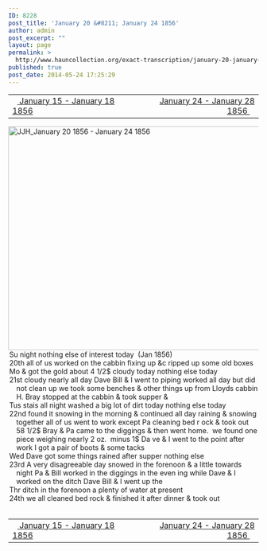 ```yaml
---
ID: 8228
post_title: 'January 20 &#8211; January 24 1856'
author: admin
post_excerpt: ""
layout: page
permalink: >
  http://www.hauncollection.org/exact-transcription/january-20-january-24-1856/
published: true
post_date: 2014-05-24 17:25:29
---
```

<table style="width: 100%;" align="center">
<tbody>
<tr>
<td width="50%"><a title="January 15 – January 18 1856" href="http://www.hauncollection.org/version-2/version-ii-series-i/january-15-january-18-1856/"><img src="https://lh3.googleusercontent.com/-EFJpxxNiPNw/VqgtWBCZrMI/AAAAAAAAAFU/WfY4lPFWWkg/s800-Ic42/Soeb-Plain-Arrows-8-10px.png" alt="" width="10" height="10" /> January 15 - January 18 1856</a></td>
<td style="text-align: right;"><a title="January 24 – January 28 1856" href="http://www.hauncollection.org/version-2/version-ii-series-i/january-24-january-28-1856-2/"> January 24 - January 28 1856 <img src="https://lh3.googleusercontent.com/-67k0cYlpXHw/VqgtWKz1MXI/AAAAAAAAAFU/k9PW_Piyurk/s800-Ic42/Soeb-Plain-Arrows-5-10px.png" alt="" width="10" height="10" /></a></td>
</tr>
</tbody>
</table>
<a href="http://www.hauncollection.org/wp-content/uploads/JJH_January 20 1856 - January 24 1856.png"><img class="alignnone size-large wp-image-12501" src="http://www.hauncollection.org/wp-content/uploads/JJH_January 20 1856 - January 24 1856-1024x763.png" alt="JJH_January 20 1856 - January 24 1856" width="604" height="450" /></a>
<div style="text-indent: -1em; padding-left: 16px;">Su night nothing else of interest today  (Jan 1856)</div>
<div style="text-indent: -1em; padding-left: 16px;">20th all of us worked on the cabbin fixing up &amp;c ripped up some old boxes</div>
<div style="text-indent: -1em; padding-left: 16px;">Mo &amp; got the gold about 4 1/2$ cloudy today nothing else today</div>
<div style="text-indent: -1em; padding-left: 16px;">21st cloudy nearly all day Dave Bill &amp; I went to piping worked all
day but did not clean up we took some benches &amp; other things up
from Lloyds cabbin H. Bray stopped at the cabbin &amp; took supper &amp;</div>
<div style="text-indent: -1em; padding-left: 16px;">Tus stais all night washed a big lot of dirt today nothing else today</div>
<div style="text-indent: -1em; padding-left: 16px;">22nd found it snowing in the morning &amp; continued all day raining
&amp; snowing together all of us went to work except Pa cleaning bed r
ock &amp; took out 58 1/2$ Bray &amp; Pa came to the diggings &amp; then went
home.  we found one piece weighing nearly 2 oz.  minus 1$ Da
ve &amp; I went to the point after work I got a pair of boots &amp; some tacks</div>
<div style="text-indent: -1em; padding-left: 16px;">Wed Dave got some things rained after supper nothing else</div>
<div style="text-indent: -1em; padding-left: 16px;">23rd A very disagreeable day snowed in the forenoon &amp; a little
towards night Pa &amp; Bill worked in the diggings in the even
ing while Dave &amp; I worked on the ditch Dave Bill &amp; I went up the</div>
<div style="text-indent: -1em; padding-left: 16px;">Thr ditch in the forenoon a plenty of water at present</div>
<div style="text-indent: -1em; padding-left: 16px;">24th we all cleaned bed rock &amp; finished it after dinner &amp; took out</div>
&nbsp;
<table style="width: 100%;" align="center">
<tbody>
<tr>
<td width="50%"><a title="January 15 – January 18 1856" href="http://www.hauncollection.org/version-2/version-ii-series-i/january-15-january-18-1856/"><img src="https://lh3.googleusercontent.com/-EFJpxxNiPNw/VqgtWBCZrMI/AAAAAAAAAFU/WfY4lPFWWkg/s800-Ic42/Soeb-Plain-Arrows-8-10px.png" alt="" width="10" height="10" /> January 15 - January 18 1856</a></td>
<td style="text-align: right;"><a title="January 24 – January 28 1856" href="http://www.hauncollection.org/version-2/version-ii-series-i/january-24-january-28-1856-2/"> January 24 - January 28 1856 <img src="https://lh3.googleusercontent.com/-67k0cYlpXHw/VqgtWKz1MXI/AAAAAAAAAFU/k9PW_Piyurk/s800-Ic42/Soeb-Plain-Arrows-5-10px.png" alt="" width="10" height="10" /></a></td>
</tr>
</tbody>
</table>